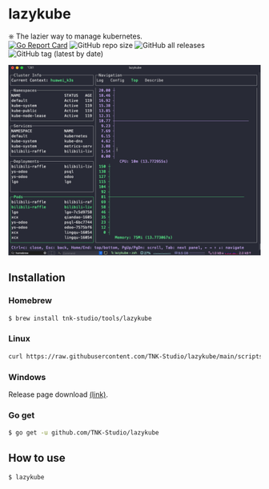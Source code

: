 # lazykube
⎈ The lazier way to manage kubernetes.  
[![Go Report Card](https://goreportcard.com/badge/github.com/TNK-Studio/lazykube)](https://goreportcard.com/report/github.com/TNK-Studio/lazykube) ![GitHub repo size](https://img.shields.io/github/repo-size/TNK-Studio/lazykube) ![GitHub all releases](https://img.shields.io/github/downloads/TNK-Studio/lazykube/total) ![GitHub tag (latest by date)](https://img.shields.io/github/v/tag/TNK-Studio/lazykube)  

![gif](./docs/lazykube.gif)

## Installation

### Homebrew

```bash
$ brew install tnk-studio/tools/lazykube
```

### Linux

```bash
curl https://raw.githubusercontent.com/TNK-Studio/lazykube/main/scripts/install_update_linux.sh | bash
```

### Windows

Release page download [(link)](https://github.com/TNK-Studio/lazykube/releases/latest).

### Go get

```bash
$ go get -u github.com/TNK-Studio/lazykube
```

## How to use

```bash
$ lazykube
```